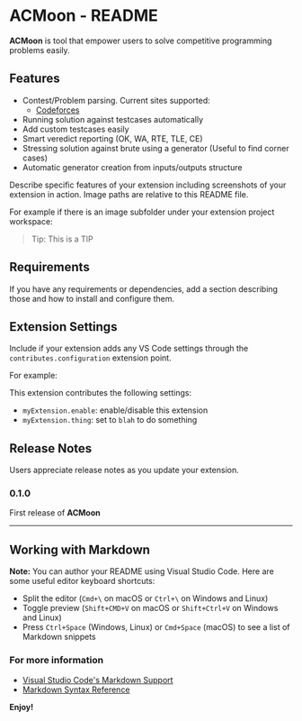 # ACMoon - README

**ACMoon** is tool that empower users to solve competitive programming problems easily.

## Features

* Contest/Problem parsing. Current sites supported:
  * [Codeforces](http://codeforces.com)
* Running solution against testcases automatically
* Add custom testcases easily
* Smart veredict reporting (OK, WA, RTE, TLE, CE)
* Stressing solution against brute using a generator (Useful to find corner cases)
* Automatic generator creation from inputs/outputs structure

Describe specific features of your extension including screenshots of your extension in action. Image paths are relative to this README file.

For example if there is an image subfolder under your extension project workspace:

> Tip: This is a TIP

## Requirements

If you have any requirements or dependencies, add a section describing those and how to install and configure them.

## Extension Settings

Include if your extension adds any VS Code settings through the `contributes.configuration` extension point.

For example:

This extension contributes the following settings:

* `myExtension.enable`: enable/disable this extension
* `myExtension.thing`: set to `blah` to do something

## Release Notes

Users appreciate release notes as you update your extension.

### 0.1.0

First release of **ACMoon**

-----------------------------------------------------------------------------------------------------------

## Working with Markdown

**Note:** You can author your README using Visual Studio Code.  Here are some useful editor keyboard shortcuts:

* Split the editor (`Cmd+\` on macOS or `Ctrl+\` on Windows and Linux)
* Toggle preview (`Shift+CMD+V` on macOS or `Shift+Ctrl+V` on Windows and Linux)
* Press `Ctrl+Space` (Windows, Linux) or `Cmd+Space` (macOS) to see a list of Markdown snippets

### For more information

* [Visual Studio Code's Markdown Support](http://code.visualstudio.com/docs/languages/markdown)
* [Markdown Syntax Reference](https://help.github.com/articles/markdown-basics/)

**Enjoy!**

